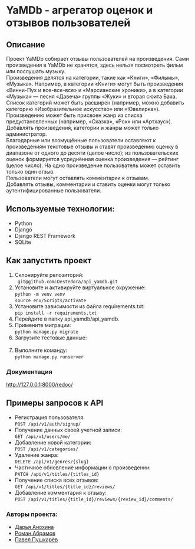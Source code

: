 # YaMDb - агрегатор оценок и отзывов пользователей

## Описание
Проект YaMDb собирает отзывы пользователей на произведения. Сами произведения в YaMDb не хранятся, здесь нельзя посмотреть фильм или послушать музыку.</br>
Произведения делятся на категории, такие как «Книги», «Фильмы», «Музыка». Например, в категории «Книги» могут быть произведения «Винни-Пух и все-все-все» и «Марсианские хроники», а в категории «Музыка» — песня «Давеча» группы «Жуки» и вторая сюита Баха. Список категорий может быть расширен (например, можно добавить категорию «Изобразительное искусство» или «Ювелирка»). </br>
Произведению может быть присвоен жанр из списка предустановленных (например, «Сказка», «Рок» или «Артхаус»). </br>
Добавлять произведения, категории и жанры может только администратор.</br>
Благодарные или возмущённые пользователи оставляют к произведениям текстовые отзывы и ставят произведению оценку в диапазоне от одного до десяти (целое число); из пользовательских оценок формируется усреднённая оценка произведения — рейтинг (целое число). На одно произведение пользователь может оставить только один отзыв.</br>
Пользователи могут оставлять комментарии к отзывам.</br>
Добавлять отзывы, комментарии и ставить оценки могут только аутентифицированные пользователи.</br>


## Используемые технологии:

* Python
* Django
* Django REST Framework
* SQLite


## Как запустить проект
1. Склонируйте репозиторий:  
``` git@github.com:Destedora/api_yamdb.git```    
2. Установите и активируйте виртуальное окружение:  
``` python -m venv venv ```  
``` source env/Scripts/activate ``` 
3. Установите зависимости из файла requirements.txt:   
``` pip install -r requirements.txt ```
4. Перейдите в папку api_yamdb/api_yamdb.
5. Примените миграции:   
``` python manage.py migrate ```
6. Загрузите тестовые данные:  
```  ```
7. Выполните команду:   
``` python manage.py runserver ```


### Документация

http://127.0.0.1:8000/redoc/


## Примеры запросов к API
- Регистрация пользователя:  
``` POST /api/v1/auth/signup/ ```  
- Получение данных своей учетной записи:  
``` GET /api/v1/users/me/ ```  
- Добавление новой категории:  
``` POST /api/v1/categories/ ```
- Удаление жанра:  
``` DELETE /api/v1/genres/{slug} ```
- Частичное обновление информации о произведении:  
``` PATCH /api/v1/titles/{titles_id} ```
- Получение списка всех отзывов:  
``` GET /api/v1/titles/{title_id}/reviews/ ```
- Добавление комментария к отзыву:  
``` POST /api/v1/titles/{title_id}/reviews/{review_id}/comments/ ```

### Авторы проекта:

- [Дарья Анохина](https://github.com/Destedora)
- [Роман Абрамов](https://github.com/abramovrs)
- [Павел Пушкарёв](https://github.com/PushkarevP)
